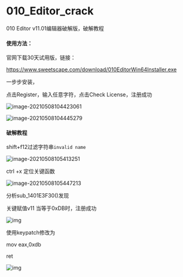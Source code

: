 # 010_Editor_crack
010 Editor v11.01编辑器破解版，破解教程

#### 使用方法：

官网下载30天试用版，链接：

https://www.sweetscape.com/download/010EditorWin64Installer.exe

一步步安装，

点击Register，输入任意字符，点击Check License，注册成功

![image-20210508104423061](D:\develop\src\program\010_Editor_crack\image-20210508104423061.png)

![image-20210508104445279](D:\develop\src\program\010_Editor_crack\image-20210508104445279.png)

#### 破解教程

shift+f12过滤字符串`invalid name`  

![image-20210508105413251](D:\develop\src\program\010_Editor_crack\image-20210508105413251.png)

ctrl +x 定位关键函数

![image-20210508105447213](D:\develop\src\program\010_Editor_crack\image-20210508105447213.png)

分析sub_1401E3F30()发现

关键赋值v11  当等于0xDB时，注册成功

![img](D:\develop\src\program\010_Editor_crack\1618815351854-87713558-0da3-4e84-b167-9b1bc71cd143.png)

使用keypatch修改为

mov eax,0xdb

ret

![img](D:\develop\src\program\010_Editor_crack\1618815933898-6d6544c6-8199-4e5b-81ac-57c67d3c073f.png)


